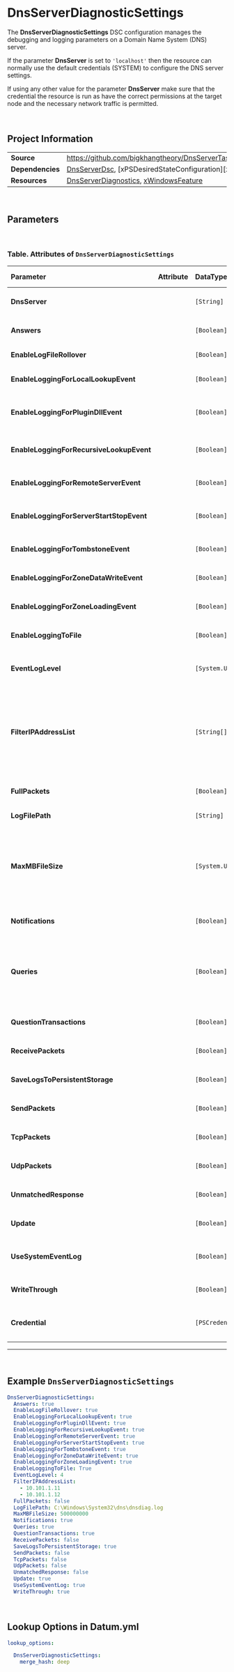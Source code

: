 # DnsServerDiagnosticSettings

The **DnsServerDiagnosticSettings** DSC configuration manages the debugging and logging parameters on a Domain Name System (DNS) server.

If the parameter **DnsServer** is set to `'localhost'` then the resource can normally use the default credentials (SYSTEM) to configure the DNS server settings.

If using any other value for the parameter **DnsServer** make sure that the credential the resource is run as have the correct permissions at the target node and the necessary network traffic is permitted.

<br />

## Project Information

|                  |                                                                                                                      |
| ---------------- | -------------------------------------------------------------------------------------------------------------------- |
| **Source**       | https://github.com/bigkhangtheory/DnsServerTasks/tree/master/DnsServerTasks/DscResources/DnsServerDiagnosticSettings |
| **Dependencies** | [DnsServerDsc][DnsServerDsc], [xPSDesiredStateConfiguration][xPSDesiredStateConfiguration]                           |
| **Resources**    | [DnsServerDiagnostics][DnsServerDiagnostics], [xWindowsFeature][xWindowsFeature]                                     |

<br />

## Parameters

<br />

### Table. Attributes of `DnsServerDiagnosticSettings`

| Parameter                                | Attribute | DataType          | Description                                                                                                                                                                                                      | Allowed Values |
| :--------------------------------------- | :-------- | :---------------- | :--------------------------------------------------------------------------------------------------------------------------------------------------------------------------------------------------------------- | :------------- |
| **DnsServer**                            |           | `[String]`        | Specifies the DNS server to connect to. Defaults to `localhost`.                                                                                                                                                 |                |
| **Answers**                              |           | `[Boolean]`       | Specifies whether to enable the logging of DNS responses.                                                                                                                                                        |                |
| **EnableLogFileRollover**                |           | `[Boolean]`       | Specifies whether to enable log file rollover.                                                                                                                                                                   |                |
| **EnableLoggingForLocalLookupEvent**     |           | `[Boolean]`       | Specifies whether the DNS server logs local lookup events.                                                                                                                                                       |                |
| **EnableLoggingForPluginDllEvent**       |           | `[Boolean]`       | Specifies whether the DNS server logs dynamic link library (DLL) plug-in events.                                                                                                                                 |                |
| **EnableLoggingForRecursiveLookupEvent** |           | `[Boolean]`       | Specifies whether the DNS server logs recursive lookup events.                                                                                                                                                   |                |
| **EnableLoggingForRemoteServerEvent**    |           | `[Boolean]`       | Specifies whether the DNS server logs remote server events.                                                                                                                                                      |                |
| **EnableLoggingForServerStartStopEvent** |           | `[Boolean]`       | Specifies whether the DNS server logs server start and stop events.                                                                                                                                              |                |
| **EnableLoggingForTombstoneEvent**       |           | `[Boolean]`       | Specifies whether the DNS server logs tombstone events.                                                                                                                                                          |                |
| **EnableLoggingForZoneDataWriteEvent**   |           | `[Boolean]`       | Specifies whether the DNS server logs zone data write events.                                                                                                                                                    |                |
| **EnableLoggingForZoneLoadingEvent**     |           | `[Boolean]`       | Specifies whether the DNS server logs zone load events.                                                                                                                                                          |                |
| **EnableLoggingToFile**                  |           | `[Boolean]`       | Specifies whether the DNS server logs logging-to-file.                                                                                                                                                           |                |
| **EventLogLevel**                        |           | `[System.UInt32]` | Specifies an event log level. Valid values are Warning, Error, and None.                                                                                                                                         |                |
| **FilterIPAddressList**                  |           | `[String[]]`      | Specifies an array of IP addresses to filter. When you enable logging, traffic to and from these IP addresses is logged. If you do not specify any IP addresses, traffic to and from all IP addresses is logged. |                |
| **FullPackets**                          |           | `[Boolean]`       | Specifies whether the DNS server logs full packets.                                                                                                                                                              |                |
| **LogFilePath**                          |           | `[String]`        | Specifies a log file path.                                                                                                                                                                                       |                |
| **MaxMBFileSize**                        |           | `[System.UInt32]` | Specifies the maximum size of the log file. This parameter is relevant if you set **EnableLogFileRollover** and **EnableLoggingToFile** to `$true`.                                                              |                |
| **Notifications**                        |           | `[Boolean]`       | Specifies whether the DNS server logs notifications.                                                                                                                                                             |                |
| **Queries**                              |           | `[Boolean]`       | Specifies whether the DNS server allows query packet exchanges to pass through the content filter, such as the **FilterIPAddressList** parameter.                                                                |                |
| **QuestionTransactions**                 |           | `[Boolean]`       | Specifies whether the DNS server logs queries.                                                                                                                                                                   |                |
| **ReceivePackets**                       |           | `[Boolean]`       | Specifies whether the DNS server logs receive packets.                                                                                                                                                           |                |
| **SaveLogsToPersistentStorage**          |           | `[Boolean]`       | Specifies whether the DNS server saves logs to persistent storage.                                                                                                                                               |                |
| **SendPackets**                          |           | `[Boolean]`       | Specifies whether the DNS server logs send packets.                                                                                                                                                              |                |
| **TcpPackets**                           |           | `[Boolean]`       | Specifies whether the DNS server logs TCP packets.                                                                                                                                                               |                |
| **UdpPackets**                           |           | `[Boolean]`       | Specifies whether the DNS server logs UDP packets.                                                                                                                                                               |                |
| **UnmatchedResponse**                    |           | `[Boolean]`       | Specifies whether the DNS server logs unmatched responses.                                                                                                                                                       |                |
| **Update**                               |           | `[Boolean]`       | Specifies whether the DNS server logs updates.                                                                                                                                                                   |                |
| **UseSystemEventLog**                    |           | `[Boolean]`       | Specifies whether the DNS server uses the system event log for logging.                                                                                                                                          |                |
| **WriteThrough**                         |           | `[Boolean]`       | Specifies whether the DNS server logs write-throughs.                                                                                                                                                            |                |
| **Credential**                           |           | `[PSCredential]`  | Specifies the credential to use when configuring a remote Node.                                                                                                                                                  |                |

---

<br />

## Example `DnsServerDiagnosticSettings`

```yaml
DnsServerDiagnosticSettings:
  Answers: true
  EnableLogFileRollover: true
  EnableLoggingForLocalLookupEvent: true
  EnableLoggingForPluginDllEvent: true
  EnableLoggingForRecursiveLookupEvent: true
  EnableLoggingForRemoteServerEvent: true
  EnableLoggingForServerStartStopEvent: true
  EnableLoggingForTombstoneEvent: true
  EnableLoggingForZoneDataWriteEvent: true
  EnableLoggingForZoneLoadingEvent: true
  EnableLoggingToFile: True
  EventLogLevel: 4
  FilterIPAddressList:
    - 10.101.1.11
    - 10.101.1.12
  FullPackets: false
  LogFilePath: C:\Windows\System32\dns\dnsdiag.log
  MaxMBFileSize: 500000000
  Notifications: true
  Queries: true
  QuestionTransactions: true
  ReceivePackets: false
  SaveLogsToPersistentStorage: true
  SendPackets: false
  TcpPackets: false
  UdpPackets: false
  UnmatchedResponse: false
  Update: true
  UseSystemEventLog: true
  WriteThrough: true

```

<br />

## Lookup Options in Datum.yml

```yaml
lookup_options:

  DnsServerDiagnosticSettings:
    merge_hash: deep

```

<br />

[DnsServerDsc]: https://github.com/dsccommunity/DnsServerDsc
[PSDesiredStateConfiguration]: https://docs.microsoft.com/en-us/powershell/module/psdesiredstateconfiguration/about/about_classes_and_dsc?view=powershell-7.1
[DnsRecordA]: https://github.com/dsccommunity/DnsServerDsc/wiki/DnsRecordA
[DnsRecordAaaa]: https://github.com/dsccommunity/DnsServerDsc/wiki/DnsRecordAaaa
[DnsRecordAaaaScoped]: https://github.com/dsccommunity/DnsServerDsc/wiki/DnsRecordAaaaScoped
[DnsRecordAScoped]: https://github.com/dsccommunity/DnsServerDsc/wiki/DnsRecordAScoped
[DnsRecordBase]: https://github.com/dsccommunity/DnsServerDsc/wiki/DnsRecordBase
[DnsRecordCname]: https://github.com/dsccommunity/DnsServerDsc/wiki/DnsRecordCname
[DnsRecordCnameScoped]: https://github.com/dsccommunity/DnsServerDsc/wiki/DnsRecordCnameScoped
[DnsRecordMx]: https://github.com/dsccommunity/DnsServerDsc/wiki/DnsRecordMx
[DnsRecordMxScoped]: https://github.com/dsccommunity/DnsServerDsc/wiki/DnsRecordMxScoped
[DnsRecordNs]: https://github.com/dsccommunity/DnsServerDsc/wiki/DnsRecordNs
[DnsRecordNsScoped]: https://github.com/dsccommunity/DnsServerDsc/wiki/DnsRecordNsScoped
[DnsRecordPtr]: https://github.com/dsccommunity/DnsServerDsc/wiki/DnsRecordPtr
[DnsRecordSrv]: https://github.com/dsccommunity/DnsServerDsc/wiki/DnsRecordSrv
[DnsRecordSrvScoped]: https://github.com/dsccommunity/DnsServerDsc/wiki/DnsRecordSrvScoped
[DnsServerCache]: https://github.com/dsccommunity/DnsServerDsc/wiki/DnsServerCache
[DnsServerDsc]: https://github.com/dsccommunity/DnsServerDsc/wiki/DnsServerDsc
[DnsServerDsSetting]: https://github.com/dsccommunity/DnsServerDsc/wiki/DnsServerDsSetting
[DnsServerEDns]: https://github.com/dsccommunity/DnsServerDsc/wiki/DnsServerEDns
[DnsServerRecursion]: https://github.com/dsccommunity/DnsServerDsc/wiki/DnsServerRecursion
[DnsServerScavenging]: https://github.com/dsccommunity/DnsServerDsc/wiki/DnsServerScavenging
[DnsServerClientSubnet]: https://github.com/dsccommunity/DnsServerDsc/wiki/DnsServerClientSubnet
[DnsServerConditionalForwarder]: https://github.com/dsccommunity/DnsServerDsc/wiki/DnsServerConditionalForwarder
[DnsServerDiagnostics]: https://github.com/dsccommunity/DnsServerDsc/wiki/DnsServerDiagnostics
[DnsServerForwarder]: https://github.com/dsccommunity/DnsServerDsc/wiki/DnsServerForwarder
[DnsServerPrimaryZone]: https://github.com/dsccommunity/DnsServerDsc/wiki/DnsServerPrimaryZone
[DnsServerRootHint]: https://github.com/dsccommunity/DnsServerDsc/wiki/DnsServerRootHint
[DnsServerSecondaryZone]: https://github.com/dsccommunity/DnsServerDsc/wiki/DnsServerSecondaryZone
[DnsServerSetting]: https://github.com/dsccommunity/DnsServerDsc/wiki/DnsServerSetting
[DnsServerSettingLegacy]: https://github.com/dsccommunity/DnsServerDsc/wiki/DnsServerSettingLegacy
[DnsServerZoneAging]: https://github.com/dsccommunity/DnsServerDsc/wiki/DnsServerZoneAging
[DnsServerZoneScope]: https://github.com/dsccommunity/DnsServerDsc/wiki/DnsServerZoneScope
[DnsServerZoneTransfer]: https://github.com/dsccommunity/DnsServerDsc/wiki/DnsServerZoneTransfer
[xWindowsFeature]: https://github.com/dsccommunity/xPSDesiredStateConfiguration
